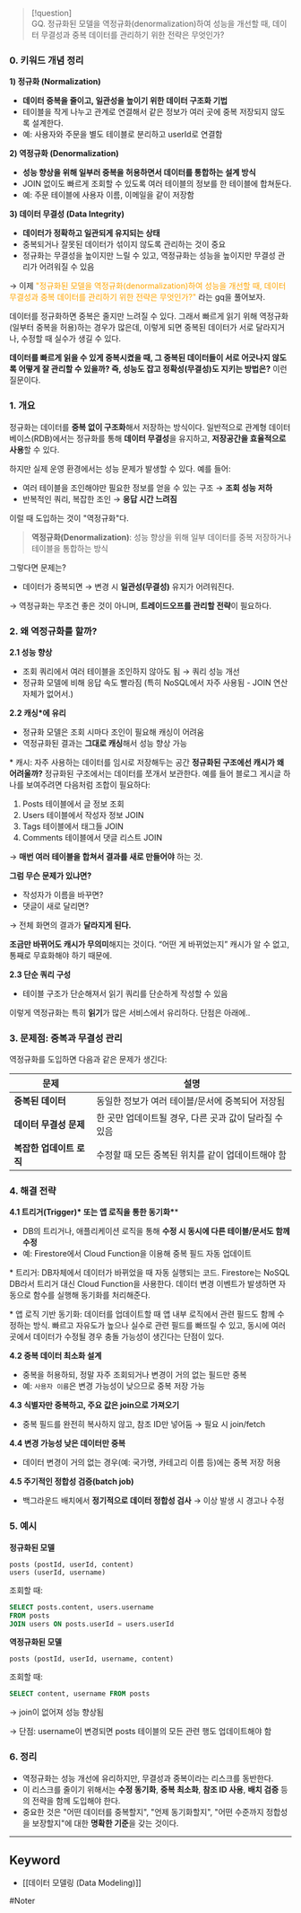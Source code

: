 
> [!question]  
> GQ. 정규화된 모델을 역정규화(denormalization)하여 성능을 개선할 때, 데이터 무결성과 중복 데이터를 관리하기 위한 전략은 무엇인가?

### **0. 키워드 개념 정리**

 **1) 정규화 (Normalization)**

- **데이터 중복을 줄이고, 일관성을 높이기 위한 데이터 구조화 기법**
- 테이블을 작게 나누고 관계로 연결해서 같은 정보가 여러 곳에 중복 저장되지 않도록 설계한다.
- 예: 사용자와 주문을 별도 테이블로 분리하고 userId로 연결함

 **2) 역정규화 (Denormalization)**

- **성능 향상을 위해 일부러 중복을 허용하면서 데이터를 통합하는 설계 방식**
- JOIN 없이도 빠르게 조회할 수 있도록 여러 테이블의 정보를 한 테이블에 합쳐둔다.
- 예: 주문 테이블에 사용자 이름, 이메일을 같이 저장함
  
**3) 데이터 무결성 (Data Integrity)**

- **데이터가 정확하고 일관되게 유지되는 상태**
- 중복되거나 잘못된 데이터가 섞이지 않도록 관리하는 것이 중요    
- 정규화는 무결성을 높이지만 느릴 수 있고, 역정규화는 성능을 높이지만 무결성 관리가 어려워질 수 있음


→ 이제 <span style="color: orange">"정규화된 모델을 역정규화(denormalization)하여 성능을 개선할 때, 데이터 무결성과 중복 데이터를 관리하기 위한 전략은 무엇인가?" </span> 라는 gq을 풀어보자.

데이터를 정규화하면 중복은 줄지만 느려질 수 있다. 그래서 빠르게 읽기 위해 역정규화(일부터 중복을 허용)하는 경우가 많은데, 이렇게 되면 중복된 데이터가 서로 달라지거나, 수정할 때 실수가 생길 수 있다.

**데이터를 빠르게 읽을 수 있게 중복시켰을 때, 그 중복된 데이터들이 서로 어긋나지 않도록 어떻게 잘 관리할 수 있을까? 즉, 성능도 잡고 정확성(무결성)도 지키는 방법은?** 이런 질문이다.

### 1. 개요

정규화는 데이터를 **중복 없이 구조화**해서 저장하는 방식이다. 일반적으로 관계형 데이터베이스(RDB)에서는 정규화를 통해 **데이터 무결성**을 유지하고, **저장공간을 효율적으로 사용**할 수 있다.

하지만 실제 운영 환경에서는 성능 문제가 발생할 수 있다. 예를 들어:

- 여러 테이블을 조인해야만 필요한 정보를 얻을 수 있는 구조 → **조회 성능 저하**
- 반복적인 쿼리, 복잡한 조인 → **응답 시간 느려짐**

이럴 때 도입하는 것이 "역정규화"다.

> **역정규화(Denormalization)**: 성능 향상을 위해 일부 데이터를 중복 저장하거나 테이블을 통합하는 방식

그렇다면 문제는?

- 데이터가 중복되면 → 변경 시 **일관성(무결성)** 유지가 어려워진다.

→ 역정규화는 무조건 좋은 것이 아니며, **트레이드오프를 관리할 전략**이 필요하다.


### 2. 왜 역정규화를 할까?

**2.1 성능 향상**

- 조회 쿼리에서 여러 테이블을 조인하지 않아도 됨 → 쿼리 성능 개선
- 정규화 모델에 비해 응답 속도 빨라짐 (특히 NoSQL에서 자주 사용됨 - JOIN 연산 자체가 없어서.)

**2.2 캐싱\*에 유리**

- 정규화 모델은 조회 시마다 조인이 필요해 캐싱이 어려움
- 역정규화된 결과는 **그대로 캐싱**해서 성능 향상 가능

\* 캐시: 자주 사용하는 데이터를 임시로 저장해두는 공간
**정규화된 구조에선 캐시가 왜 어려울까?**
정규화된 구조에서는 데이터를 쪼개서 보관한다.
예를 들어 블로그 게시글 하나를 보여주려면 다음처럼 조합이 필요하다:

1. Posts 테이블에서 글 정보 조회
2. Users 테이블에서 작성자 정보 JOIN
3. Tags 테이블에서 태그들 JOIN
4. Comments 테이블에서 댓글 리스트 JOIN
  
→ **매번 여러 테이블을 합쳐서 결과를 새로 만들어야** 하는 것.

 **그럼 무슨 문제가 있냐면?**

- 작성자가 이름을 바꾸면?
- 댓글이 새로 달리면?

→ 전체 화면의 결과가 **달라지게 된다.**

**조금만 바뀌어도 캐시가 무의미**해지는 것이다. “어떤 게 바뀌었는지” 캐시가 알 수 없고, 통째로 무효화해야 하기 때문에.

**2.3 단순 쿼리 구성**

- 테이블 구조가 단순해져서 읽기 쿼리를 단순하게 작성할 수 있음

이렇게 역정규화는 특히 **읽기**가 많은 서비스에서 유리하다.
단점은 아래에..

### 3. 문제점: 중복과 무결성 관리

역정규화를 도입하면 다음과 같은 문제가 생긴다:

|문제|설명|
|---|---|
|**중복된 데이터**|동일한 정보가 여러 테이블/문서에 중복되어 저장됨|
|**데이터 무결성 문제**|한 곳만 업데이트될 경우, 다른 곳과 값이 달라질 수 있음|
|**복잡한 업데이트 로직**|수정할 때 모든 중복된 위치를 같이 업데이트해야 함|

### 4. 해결 전략

**4.1 트리거(Trigger)\* 또는 앱 로직을 통한 동기화\****

- DB의 트리거나, 애플리케이션 로직을 통해 **수정 시 동시에 다른 테이블/문서도 함께 수정**
- 예: Firestore에서 Cloud Function을 이용해 중복 필드 자동 업데이트

\* 트리거: DB자체에서 데이터가 바뀌었을 때 자동 실행되는 코드.
Firestore는 NoSQL DB라서 트리거 대신 Cloud Function을 사용한다. 데이터 변경 이벤트가 발생하면 자동으로 함수를 실행해 동기화를 처리해준다.

\* 앱 로직 기반 동기화: 데이터를 업데이트할 때 앱 내부 로직에서 관련 필드도 함께 수정하는 방식.
빠르고 자유도가 높으나 실수로 관련 필드를 빠뜨릴 수 있고, 동시에 여러 곳에서 데이터가 수정될 경우 충돌 가능성이 생긴다는 단점이 있다.

**4.2 중복 데이터 최소화 설계**

- 중복을 허용하되, 정말 자주 조회되거나 변경이 거의 없는 필드만 중복
- 예: `사용자 이름`은 변경 가능성이 낮으므로 중복 저장 가능

**4.3 식별자만 중복하고, 주요 값은 join으로 가져오기**

- 중복 필드를 완전히 복사하지 않고, 참조 ID만 넣어둠 → 필요 시 join/fetch

**4.4 변경 가능성 낮은 데이터만 중복**

- 데이터 변경이 거의 없는 경우(예: 국가명, 카테고리 이름 등)에는 중복 저장 허용

**4.5 주기적인 정합성 검증(batch job)**

- 백그라운드 배치에서 **정기적으로 데이터 정합성 검사** → 이상 발생 시 경고나 수정

### 5. 예시

**정규화된 모델**

```text
posts (postId, userId, content)
users (userId, username)
```

조회할 때:

```sql
SELECT posts.content, users.username
FROM posts
JOIN users ON posts.userId = users.userId
```

**역정규화된 모델**

```text
posts (postId, userId, username, content)
```

조회할 때:

```sql
SELECT content, username FROM posts
```

→ join이 없어져 성능 향상됨

→ 단점: username이 변경되면 posts 테이블의 모든 관련 행도 업데이트해야 함


### 6. 정리

- 역정규화는 성능 개선에 유리하지만, 무결성과 중복이라는 리스크를 동반한다.
- 이 리스크를 줄이기 위해서는 **수정 동기화**, **중복 최소화**, **참조 ID 사용**, **배치 검증** 등의 전략을 함께 도입해야 한다.
- 중요한 것은 "어떤 데이터를 중복할지", "언제 동기화할지", "어떤 수준까지 정합성을 보장할지"에 대한 **명확한 기준**을 갖는 것이다.

---

## Keyword

- [[데이터 모델링 (Data Modeling)]]


#Noter
